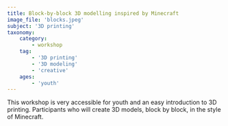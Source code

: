 ```yaml
---
title: Block-by-block 3D modelling inspired by Minecraft
image_file: 'blocks.jpeg'
subject: '3D printing'
taxonomy:
    category:
        - workshop
    tag:
        - '3D printing'
        - '3D modeling'
        - 'creative'
    ages:
        - 'youth'
---
```

This workshop is very accessible for youth and an easy introduction to 3D printing. Participants who will create 3D models, block by block, in the style of Minecraft.